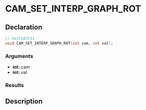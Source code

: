# CAM_SET_INTERP_GRAPH_ROT

## Declaration
```cpp
// 0x1C5B7C51
void CAM_SET_INTERP_GRAPH_ROT(int cam, int val);
```

### Arguments
- **int:** cam
- **int:** val

### Results

## Description
